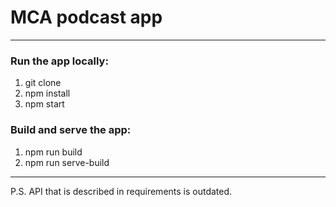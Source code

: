 # MCA podcast app

---

### Run the app locally:
1. git clone 
2. npm install
3. npm start

### Build and serve the app:
1. npm run build
2. npm run serve-build

---

P.S. API that is described in requirements is outdated.
